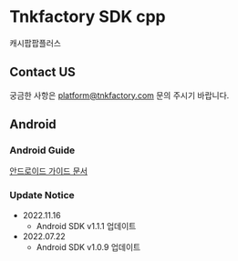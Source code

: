 # Tnkfactory SDK cpp

캐시팝팝플러스

## Contact US 
궁금한 사항은 [platform@tnkfactory.com](mailto:platform@tnkfactory.com) 문의 주시기 바랍니다.

## Android

### Android Guide

[안드로이드 가이드 문서](./Android_Guide.md)

### Update Notice
* 2022.11.16
  * Android SDK v1.1.1 업데이트
* 2022.07.22
  * Android SDK v1.0.9 업데이트
  
  
